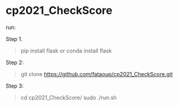 # cp2021_CheckScore

run:


Step 1.
> pip install flask
or
> conda install flask

Step 2:

> git clone https://github.com/fataoup/cp2021_CheckScore.git

Step 3:
> cd cp2021_CheckScore/
> sudo ./run.sh

